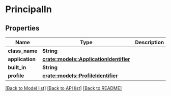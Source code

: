 # PrincipalIn

## Properties

Name | Type | Description | Notes
------------ | ------------- | ------------- | -------------
**class_name** | **String** |  | 
**application** | [**crate::models::ApplicationIdentifier**](ApplicationIdentifier.md) |  | 
**built_in** | **String** |  | 
**profile** | [**crate::models::ProfileIdentifier**](ProfileIdentifier.md) |  | 

[[Back to Model list]](../README.md#documentation-for-models) [[Back to API list]](../README.md#documentation-for-api-endpoints) [[Back to README]](../README.md)


